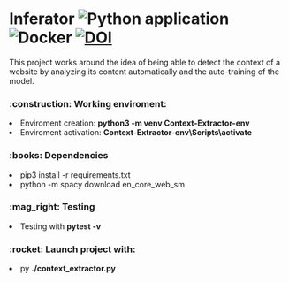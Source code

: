 # Inferator ![Python application](https://github.com/JonanOribe/Inferator/workflows/Python%20application/badge.svg) ![Docker](https://github.com/JonanOribe/Inferator/workflows/Docker/badge.svg) [![DOI](https://zenodo.org/badge/DOI/10.5281/zenodo.7104963.svg)](https://doi.org/10.5281/zenodo.7104963)


This project works around the idea of ​​being able to detect the context of a website by analyzing its content automatically and the auto-training of the model.

<h3>:construction: Working enviroment:</h3>
<li>Enviroment creation: <b>python3 -m venv Context-Extractor-env</b></li> 
<li>Enviroment activation: <b>Context-Extractor-env\Scripts\activate</b></li>
<h3>:books: Dependencies</h3>
<li>pip3 install -r requirements.txt</li>
<li>python -m spacy download en_core_web_sm</li>
<h3>:mag_right: Testing</h3>
<li>Testing with <b>pytest -v</b></li>
<h3>:rocket: Launch project with:</h3>
<li>py <b>./context_extractor.py</b></li>

